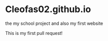 # Cleofas02.github.io
the my school project and also my first website

This is my first pull request!
